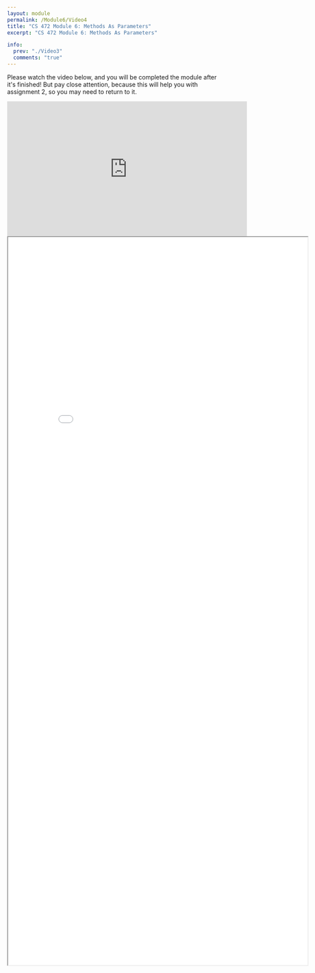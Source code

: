 ```yaml
---
layout: module
permalink: /Module6/Video4
title: "CS 472 Module 6: Methods As Parameters"
excerpt: "CS 472 Module 6: Methods As Parameters"

info:
  prev: "./Video3"
  comments: "true"
---
```


<p>
Please watch the video below, and you will be completed the module after it's finished!  But pay close attention, because this will help you with assignment 2, so you may need to return to it.
</p>

<iframe width="560" height="315" src="https://www.youtube.com/embed/zKBxiJF7bfo" frameborder="0" allow="accelerometer; autoplay; clipboard-write; encrypted-media; gyroscope; picture-in-picture" allowfullscreen></iframe>

<iframe src = "../images/Module6/FunctionParameters.html" width="700" height="1700">